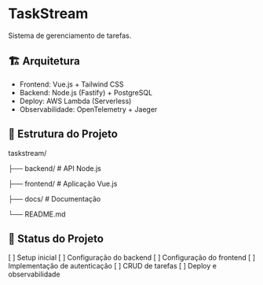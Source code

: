 # TaskStream

Sistema de gerenciamento de tarefas.

## 🏗️ Arquitetura
- Frontend: Vue.js + Tailwind CSS
- Backend: Node.js (Fastify) + PostgreSQL
- Deploy: AWS Lambda (Serverless)
- Observabilidade: OpenTelemetry + Jaeger
## 📁 Estrutura do Projeto
taskstream/

├── backend/ # API Node.js

├── frontend/ # Aplicação Vue.js

├── docs/ # Documentação

└── README.md

## 🚀 Status do Projeto
[ ] Setup inicial
[ ] Configuração do backend
[ ] Configuração do frontend
[ ] Implementação de autenticação
[ ] CRUD de tarefas
[ ] Deploy e observabilidade